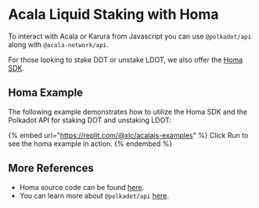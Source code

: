 # Acala Liquid Staking with Homa

To interact with Acala or Karura from Javascript you can use `@polkadot/api` along with `@acala-network/api`. 

For those looking to stake DOT or unstake LDOT, we also offer the [Homa SDK](https://github.com/AcalaNetwork/acala.js/tree/master/packages/sdk-homa).


## Homa Example

The following example demonstrates how to utilize the Homa SDK and the Polkadot API for staking DOT and unstaking LDOT:

{% embed url="https://replit.com/@xlc/acalajs-examples" %}
Click Run to see the homa example in action.
{% endembed %}

## More References
- Homa source code can be found [here](https://github.com/AcalaNetwork/Acala/tree/master/modules/homa).
- You can learn more about `@polkadot/api` [here](https://polkadot.js.org/docs/api).
